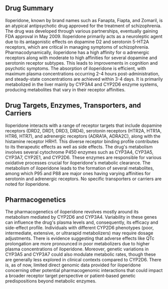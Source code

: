 ## Drug Summary
Iloperidone, known by brand names such as Fanapta, Fiapta, and Zomaril, is an atypical antipsychotic drug approved for the treatment of schizophrenia. The drug was developed through various partnerships, eventually gaining FDA approval in May 2009. Iloperidone primarily acts as a neuroleptic agent due to its antagonistic effects on dopamine D2 and serotonin 5-HT2A receptors, which are critical in managing symptoms of schizophrenia. Pharmacodynamically, iloperidone has a high affinity for α adrenergic receptors along with moderate to high affinities for several dopamine and serotonin receptor subtypes. This leads to improvements in cognition and psychotic symptoms. The absorption of iloperidone is efficient, with maximum plasma concentrations occurring 2-4 hours post-administration, and steady-state concentrations are achieved within 3-4 days. It is primarily metabolized in the liver mainly by CYP3A4 and CYP2D6 enzyme systems, producing metabolites that vary in their receptor affinities.

## Drug Targets, Enzymes, Transporters, and Carriers
Iloperidone interacts with a range of receptor targets that include dopamine receptors (DRD2, DRD1, DRD3, DRD4), serotonin receptors (HTR2A, HTR1A, HTR6, HTR7), and adrenergic receptors (ADRA1A, ADRA2C), along with the histamine receptor HRH1. This diverse receptor binding profile contributes to its therapeutic effects as well as side effects. The drug's metabolism involves several cytochrome P450 enzymes such as CYP3A4, CYP3A5, CYP3A7, CYP2E1, and CYP2D6. These enzymes are responsible for various oxidative processes crucial for iloperidone's metabolic clearance. The metabolism of iloperidone leads to the formation of several metabolites, among which P95 and P88 are major ones having varying affinities for serotonin and adrenergic receptors. No specific transporters or carriers are noted for iloperidone.

## Pharmacogenetics
The pharmacogenetics of iloperidone revolves mostly around its metabolism mediated by CYP2D6 and CYP3A4. Variability in these genes can influence the drug's plasma levels and, consequently, its efficacy and side-effect profile. Individuals with different CYP2D6 phenotypes (poor, intermediate, extensive, or ultrarapid metabolizers) may require dosage adjustments. There is evidence suggesting that adverse effects like QTc prolongation are more pronounced in poor metabolizers due to higher plasma concentrations of iloperidone. Moreover, genetic variations in CYP3A5 and CYP3A7 could also modulate metabolic rates, though these are generally less explored in clinical contexts compared to CYP2D6. There is, as of now, limited direct genomic data provided for iloperidone concerning other potential pharmacogenomic interactions that could impact a broader receptor target perspective or patient-based genetic predispositions beyond metabolic enzymes.